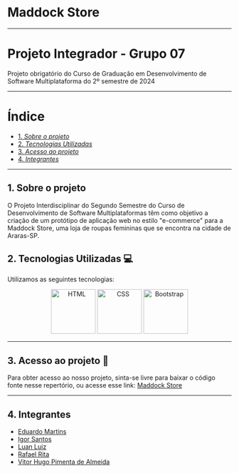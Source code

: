 # Maddock Store

---
# Projeto Integrador - Grupo 07 
Projeto obrigatório do Curso de Graduação em Desenvolvimento de Software Multiplataforma do 2º semestre de 2024

---
# Índice
- [1. _Sobre o projeto_](#1-sobre-o-projeto)
- [2. _Tecnologias Utilizadas_](#2-tecnologias-utilizadas)
- [3. _Acesso ao projeto_](#3-acesso)
- [4. _Integrantes_](#3-integrantes)

---
## 1. Sobre o projeto 
O Projeto Interdisciplinar do Segundo Semestre do Curso de Desenvolvimento de Software Multiplataformas têm como objetivo a criação de um protótipo de aplicação web no estilo "e-commerce" para a Maddock Store, uma loja de roupas femininas que se encontra na cidade de Araras-SP.

## 2. Tecnologias Utilizadas 💻
Utilizamos as seguintes tecnologias:
<p align="center">
  <img src="https://user-images.githubusercontent.com/25181517/192158954-f88b5814-d510-4564-b285-dff7d6400dad.png" alt="HTML" width="100" />
  <img src="https://user-images.githubusercontent.com/25181517/183898674-75a4a1b1-f960-4ea9-abcb-637170a00a75.png" alt="CSS" width="100" />
  <img src="https://cdn.jsdelivr.net/gh/devicons/devicon@latest/icons/bootstrap/bootstrap-original-wordmark.svg" alt="Bootstrap" width="100"/>
</p>

---
## 3. Acesso ao projeto 📁
Para obter acesso ao nosso projeto, sinta-se livre para baixar o código fonte nesse repertório, ou acesse esse link: [Maddock Store](https://cat-bounce.com)

---
## 4. Integrantes
 - [Eduardo Martins](https://github.com/Eduardo1Martins)
 - [Igor Santos](https://github.com/IgoruSwan)
 - [Luan Luiz](https://github.com/LuanLuiz)
 - [Rafael Rita](https://github.com/RafaelRRita)
 - [Vitor Hugo Pimenta de Almeida](https://github.com/Vitor-Pimenta)
